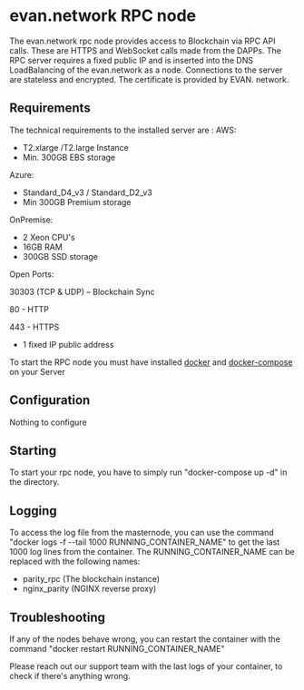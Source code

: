 # evan.network RPC node

The evan.network rpc node provides access to Blockchain via RPC API calls. These are HTTPS and WebSocket calls made from the DAPPs. The RPC server requires a fixed public IP and is inserted into the DNS LoadBalancing of the evan.network as a node. Connections to the server are stateless and encrypted. The certificate is provided by EVAN. network.  

## Requirements

The technical requirements to the installed server are :
AWS: 
 - T2.xlarge /T2.large Instance 
 - Min. 300GB EBS storage

Azure: 
 - Standard_D4_v3 / Standard_D2_v3 
 - Min 300GB Premium storage 

OnPremise: 
 - 2 Xeon CPU's 
 - 16GB RAM 
 - 300GB SSD storage

Open Ports:

30303 (TCP & UDP) – Blockchain Sync

80 - HTTP

443 - HTTPS

- 1 fixed IP public address

To start the RPC node you must have installed [docker](https://www.docker.com/get-docker) and [docker-compose](https://docs.docker.com/compose/install/) on your Server

## Configuration

Nothing to configure

## Starting

To start your rpc node, you have to simply run "docker-compose up -d" in the directory.

## Logging

To access the log file from the masternode, you can use the command "docker logs -f --tail 1000 RUNNING_CONTAINER_NAME" to get the last 1000 log lines from the container. The RUNNING_CONTAINER_NAME can be replaced with the following names:

- parity_rpc (The blockchain instance)
- nginx_parity (NGINX reverse proxy)

## Troubleshooting

If any of the nodes behave wrong, you can restart the container with the command "docker restart RUNNING_CONTAINER_NAME"

Please reach out our support team with the last logs of your container, to check if there's anything wrong.
